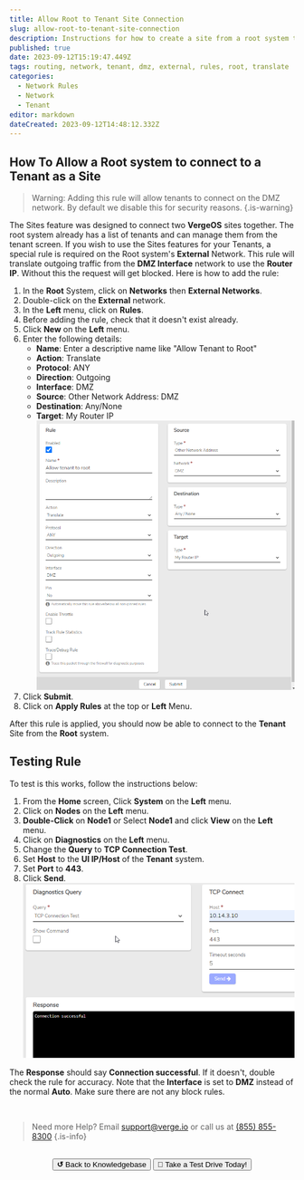```yaml
---
title: Allow Root to Tenant Site Connection
slug: allow-root-to-tenant-site-connection
description: Instructions for how to create a site from a root system to a tenant
published: true
date: 2023-09-12T15:19:47.449Z
tags: routing, network, tenant, dmz, external, rules, root, translate
categories:
  - Network Rules
  - Network
  - Tenant
editor: markdown
dateCreated: 2023-09-12T14:48:12.332Z
---
```


## How To Allow a Root system to connect to a Tenant as a Site

> Warning: Adding this rule will allow tenants to connect on the DMZ network. By default we disable this for security reasons. 
{.is-warning}

The Sites feature was designed to connect two **VergeOS** sites together. The root system already has a list of tenants and can manage them from the tenant screen. If you wish to use the Sites features for your Tenants, a special rule is required on the Root system's **External** Network. This rule will translate outgoing traffic from the **DMZ Interface** network to use the **Router IP**. Without this the request will get blocked. Here is how to add the rule:

1. In the **Root** System, click on **Networks** then **External Networks**. 
1. Double-click on the **External** network.
1. In the **Left** menu, click on **Rules**.
1. Before adding the rule, check that it doesn't exist already.
1. Click **New** on the **Left** menu.
1. Enter the following details:
	- **Name**: Enter a descriptive name like "Allow Tenant to Root"
	- **Action**: Translate
	- **Protocol**: ANY
	- **Direction**: Outgoing
	- **Interface**: DMZ
	- **Source**: Other Network Address: DMZ
	- **Destination**: Any/None
	- **Target**: My Router IP
![2023-09-12_10_28_52-training___edit_rule__allow_tenant_to_root.png](/public/2023-09-12_10_28_52-training___edit_rule__allow_tenant_to_root.png)
1. Click **Submit**.
1. Click on **Apply Rules** at the top or **Left** Menu.

After this rule is applied, you should now be able to connect to the **Tenant** Site from the **Root** system. 

## Testing Rule

To test is this works, follow the instructions below:
1. From the **Home** screen, Click **System** on the **Left** menu.
1. Click on **Nodes** on the **Left** menu.
1. **Double-Click** on **Node1** or Select **Node1** and click **View** on the **Left** menu.
1. Click on **Diagnostics** on the **Left** menu.
1. Change the **Query** to **TCP Connection Test**.
1. Set **Host** to the **UI IP/Host** of the **Tenant** system.
1. Set **Port** to **443**.
1. Click **Send**.
![2023-09-12_11_12_21-training___diagnostics.png](/public/2023-09-12_11_12_21-training___diagnostics.png)

The **Response** should say **Connection successful**. If it doesn't, double check the rule for accuracy. Note that the **Interface** is set to **DMZ** instead of the normal **Auto**. Make sure there are not any block rules.

<br>

> Need more Help? Email <a href="mailto:support@verge.io?subject=Support Inquiry" target="_blank" rel="noopener noreferrer">support@verge.io</a> or call us at <a href="tel:+855-855-8300">(855) 855-8300</a>
{.is-info}

<br>
<div style="text-align: center">
  <a href="https://wiki.verge.io/en/public/kb"><button class="button-grey"> <b>↺</b> Back to Knowledgebase</button></a>
<a href="https://www.verge.io/test-drive"><button class="button-orange">🚗 Take a Test Drive Today!</button></a>
</div>